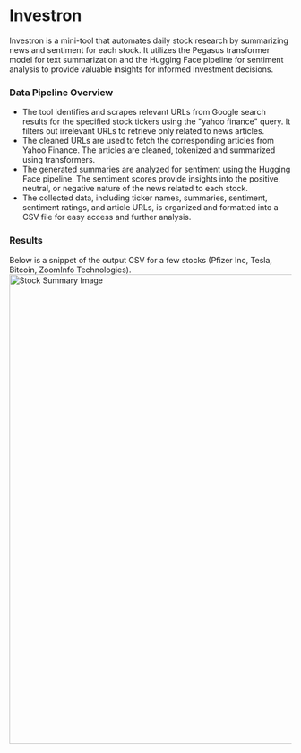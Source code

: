 # Investron
Investron is a mini-tool that automates daily stock research by summarizing news and sentiment for each stock. It utilizes the Pegasus transformer model for text summarization and the Hugging Face pipeline for sentiment analysis to provide valuable insights for informed investment decisions.

### Data Pipeline Overview
* The tool identifies and scrapes relevant URLs from Google search results for the specified stock tickers using the "yahoo finance" query. It filters out irrelevant URLs to retrieve only related to news articles.
* The cleaned URLs are used to fetch the corresponding articles from Yahoo Finance. The articles are cleaned, tokenized and summarized using transformers.
* The generated summaries are analyzed for sentiment using the Hugging Face pipeline. The sentiment scores provide insights into the positive, neutral, or negative nature of the news related to each stock.
* The collected data, including ticker names, summaries, sentiment, sentiment ratings, and article URLs, is organized and formatted into a CSV file for easy access and further analysis.
### Results
Below is a snippet of the output CSV for a few stocks (Pfizer Inc, Tesla, Bitcoin, ZoomInfo Technologies). 
<br/>
<img width="836" alt="Stock Summary Image" src="https://github.com/anirudhk33/Investron/assets/114661218/1cdeb63b-b9fe-4207-81f6-f173ebf37fe9">

